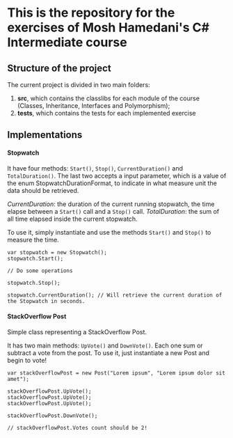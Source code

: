 # This is the repository for the exercises of Mosh Hamedani's C# Intermediate course

## Structure of the project
The current project is divided in two main folders:
1. <b>src</b>, which contains the classlibs for each module of the course (Classes, Inheritance, Interfaces and Polymorphism);
2. <b>tests</b>, which contains the tests for each implemented exercise

## Implementations

#### Stopwatch
It have four methods: `Start()`, `Stop()`, `CurrentDuration()` and `TotalDuration()`. The last two accepts a input parameter,
which is a value of the enum StopwatchDurationFormat, to indicate in what measure unit the data should be retrieved.

<i>CurrentDuration</i>: the duration of the current running stopwatch, the time elapse between a `Start()` call and a `Stop()` call.
<i>TotalDuration</i>: the sum of all time elapsed inside the current stopwatch.

To use it, simply instantiate and use the methods `Start()` and `Stop()` to measure the time.

```
var stopwatch = new Stopwatch();
stopwatch.Start();

// Do some operations

stopwatch.Stop();

stopwatch.CurrentDuration(); // Will retrieve the current duration of the Stopwatch in seconds.
```

#### StackOverflow Post
Simple class representing a StackOverflow Post.

It has two main methods: `UpVote()` and `DownVote()`. Each one sum or subtract a vote from the post.
To use it, just instantiate a new Post and begin to vote!

```
var stackOverflowPost = new Post("Lorem ipsum", "Lorem ipsum dolor sit amet");

stackOverflowPost.UpVote();
stackOverflowPost.UpVote();
stackOverflowPost.UpVote();

stackOverflowPost.DownVote();

// stackOverflowPost.Votes count should be 2!
```